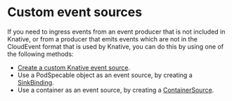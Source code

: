 # Custom event sources

If you need to ingress events from an event producer that is not included in Knative, or from a producer that emits events which are not in the CloudEvent format that is used by Knative, you can do this by using one of the following methods:

- [Create a custom Knative event source](custom-event-source/README.md).
- Use a PodSpecable object as an event source, by creating a [SinkBinding](sinkbinding/README.md).
- Use a container as an event source, by creating a [ContainerSource](containersource/README.md).
